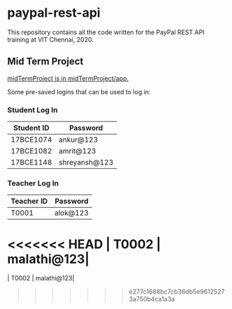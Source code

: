 # paypal-rest-api
This repository contains all the code written for the PayPal REST API training at VIT Chennai, 2020.

## Mid Term Project 
[midTermProject is in midTermProject/app.](https://github.com/ankurbhelawe/paypal-rest-api/tree/master/midTermProject/app)

Some pre-saved logins that can be used to log in:

### Student Log In
| Student ID | Password |
|------------|----------|
| 17BCE1074  | ankur@123|
| 17BCE1082  | amrit@123|
| 17BCE1148  | shreyansh@123|

### Teacher Log In

| Teacher ID | Password |
|------------|----------|
| T0001  | alok@123|
<<<<<<< HEAD
| T0002  | malathi@123|
=======
| T0002  | malathi@123|
>>>>>>> e277c1688bc7cb36db5e96125273a750b4ca1a3a
